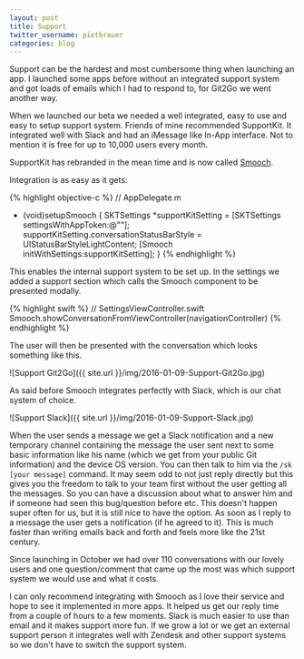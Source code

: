 ```yaml
---
layout: post
title: Support
twitter_username: pietbrauer
categories: blog
---
```


Support can be the hardest and most cumbersome thing when launching an app. I launched some apps before without an integrated support system and got loads of emails which I had to respond to, for Git2Go we went another way.



When we launched our beta we needed a well integrated, easy to use and easy to setup support system. Friends of mine recommended SupportKit. It integrated well with Slack and had an iMessage like In-App interface. Not to mention it is free for up to 10,000 users every month.

SupportKit has rebranded in the mean time and is now called [Smooch](https://smooch.io). 

Integration is as easy as it gets:

{% highlight objective-c %}
// AppDelegate.m
- (void)setupSmooch {
    SKTSettings *supportKitSetting = [SKTSettings settingsWithAppToken:@""];
    supportKitSetting.conversationStatusBarStyle = UIStatusBarStyleLightContent;
    [Smooch initWithSettings:supportKitSetting];
}
{% endhighlight %}

This enables the internal support system to be set up. In the settings we added a support section which calls the Smooch component to be presented modally.

{% highlight swift %}
// SettingsViewController.swift
Smooch.showConversationFromViewController(navigationController)
{% endhighlight %}

The user will then be presented with the conversation which looks something like this.

![Support Git2Go]({{ site.url }}/img/2016-01-09-Support-Git2Go.jpg)

As said before Smooch integrates perfectly with Slack, which is our chat system of choice.

![Support Slack]({{ site.url }}/img/2016-01-09-Support-Slack.jpg)

When the user sends a message we get a Slack notification and a new temporary channel containing the message the user sent next to some basic information like his name (which we get from your public Git information) and the device OS version. You can then talk to him via the `/sk [your message]` command. It may seem odd to not just reply directly but this gives you the freedom to talk to your team first without the user getting all the messages. So you can have a discussion about what to answer him and if someone had seen this bug/question before etc.
This doesn't happen super often for us, but it is still nice to have the option.
As soon as I reply to a message the user gets a notification (if he agreed to it). This is much faster than writing emails back and forth and feels more like the 21st century.

Since launching in October we had over 110 conversations with our lovely users and one question/comment that came up the most was which support system we would use and what it costs.

I can only recommend integrating with Smooch as I love their service and hope to see it implemented in more apps. It helped us get our reply time from a couple of hours to a few moments. Slack is much easier to use than email and it makes support more fun. If we grow a lot or we get an external support person it integrates well with Zendesk and other support systems so we don't have to switch the support system.
